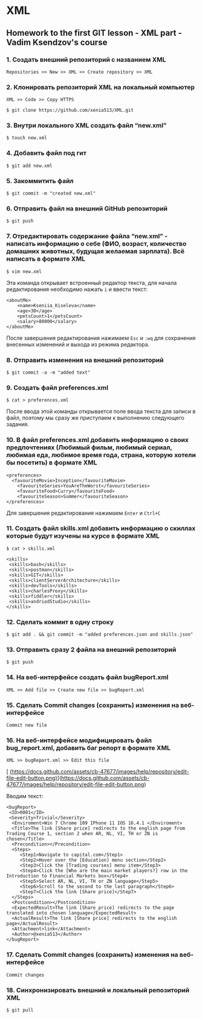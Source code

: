 # XML

## Homework to the first GIT lesson - XML part - Vadim Ksendzov's course

### 1. Создать внешний репозиторий c названием XML

    Repositories >> New >> XML >> Create repository >> XML

### 2. Клонировать репозиторий XML на локальный компьютер

    XML >> Code >> Copy HTTPS

    $ git clone https://github.com/xenia513/XML.git

### 3. Внутри локального XML создать файл “new.xml”

    $ touch new.xml

### 4. Добавить файл под гит

    $ git add new.xml

### 5. Закоммитить файл

    $ git commit -m "created new.xml"

### 6. Отправить файл на внешний GitHub репозиторий

    $ git push

### 7. Отредактировать содержание файла “new.xml” - написать информацию о себе (ФИО, возраст, количество домашних животных, будущая желаемая зарплата). Всё написать в формате XML

    $ vim new.xml

Эта команда открывает встроенный редактор текста, для начала редактирования необходимо нажать `i` и ввести текст:
    
    <aboutMe>
	    <name>Kseniia_Kiseleva</name>
	    <age>30</age>
	    <petsCount>1</petsCount>
	    <salary>80000</salary>
    </aboutMe>

После завершения редактирования нажимаем `Esc` и `:wq` для сохранения внесенных изменений и выхода из режима редактора.

### 8. Отправить изменения на внешний репозиторий

    $ git commit -a -m "added text"

### 9. Создать файл preferences.xml

    $ cat > preferences.xml
    
После ввода этой команды открывается поле ввода текста для записи в файл, поэтому мы сразу же приступаем к выполнению следующего задания.

### 10. В файл preferences.xml добавить информацию о своих предпочтениях (Любимый фильм, любимый сериал, любимая еда, любимое время года, стрaна, которую хотели бы посетить) в формате XML

    <preferences>
      <favouriteMovie>Inception</favouriteMovie>
    	<favouriteSeries>YouAreTheWorst</favouriteSeries>
    	<favouriteFood>Curry</favouriteFood>
    	<favouriteSeason>Summer</favouriteSeason>
    </preferences>

Для завершения редактирования нажимаем `Enter` и `Ctrl+C`

### 11. Создать файл skills.xml добавить информацию о скиллах которые будут изучены на курсе в формате XML

    $ cat > skills.xml

    <skills>
     <skills>bash</skills>
     <skills>postman</skills>
     <skills>GIT</skills>
     <skills>clientServerArchitecture</skills>
     <skills>devTools</skills>
     <skills>charlesProxy</skills>
     <skills>fiddler</skills>
     <skills>andriodStudio</skills>
    </skills>


### 12. Сделать коммит в одну строку

    $ git add . && git commit -m "added preferences.json and skills.json"

### 13. Отправить сразу 2 файла на внешний репозиторий

    $ git push

### 14. На веб-интерфейсе создать файл bugReport.xml

    XML >> Add file >> Create new file >> bugReport.xml

### 15. Сделать Commit changes (сохранить) изменения на веб-интерфейсе

    Commit new file 

### 16. На веб-интерфейсе модифицировать файл bug_report.xml, добавить баг репорт в формате XML

    XML >> bugReport.xml >> Edit this file
[
[(https://docs.github.com/assets/cb-47677/images/help/repository/edit-file-edit-button.png)](https://docs.github.com/assets/cb-47677/images/help/repository/edit-file-edit-button.png)](https://docs.github.com/assets/cb-47677/images/help/repository/edit-file-edit-button.png)

Вводим текст: 

    <bugReport>
     <ID>0001</ID>
     <Severity>Trivial</Severity>
      <Enviroment>Win 7 Chrome 109 IPhone 11 IOS 16.4.1 </Enviroment>
      <Title>The link [Share price] redirects to the english page from Trading Course 1, section 2 when AR, NL, VI, TH or ZN is chosen</Title>
      <Precondition></Precondition>
      <Steps>
         <Step1>Navigate to capital.com</Step1>
         <Step2>Hover over the [Education] menu section</Step2>
         <Step3>Click the [Trading сourses] menu item</Step3>
         <Step4>Click the [Who are the main market players?] row in the Introduction to Financial Markets box</Step4>
         <Step5>Select AR, NL, VI, TH or ZN language</Step5>
         <Step6>Scroll to the second to the last paragraph</Step6>
         <Step7>Click the link [Share price]</Step7>
      </Steps>
      <Postcondition></Postcondition>
      <ExpectedResult>The link [Share price] redirects to the page translated into chosen language</ExpectedResult>
      <ActualResult>The link [Share price] redirects to the english page</ActualResult>
      <Attachment>link</Attachment>
      <Author>@xenia513</Author>
    </bugReport>

### 17. Сделать Commit changes (сохранить) изменения на веб-интерфейсе

    Commit changes

### 18. Синхронизировать внешний и локальный репозиторий XML

    $ git pull

